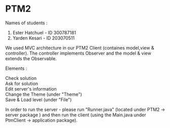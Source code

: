 # PTM2
Names of students : 
1. Ester Hatchuel - ID 300787181
2. Yarden Kesari  - ID 203070511 

We used MVC architecture in our PTM2 Client (containes model,view & controller). The controller implements Observer and the model & view extends the Observable. 

Elements : 

Check solution <br/>
Ask for solution  <br/>
Edit server's information <br/>
Change the Theme (under "Theme") <br/>
Save & Load level (under "File") <br/>

In order to run the server - please run "Runner.java" (located under PTM2 -> server package ) and then run the client (using the Main.java under PtmClient -> application package).
